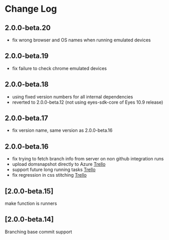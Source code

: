 # Change Log

## 2.0.0-beta.20

- fix wrong browser and OS names when running emulated devices 

## 2.0.0-beta.19

- fix failure to check chrome emulated devices 

## 2.0.0-beta.18

- using fixed version numbers    for all internal dependencies
- reverted to 2.0.0-beta.12 (not using eyes-sdk-core of Eyes 10.9 release)

## 2.0.0-beta.17

- fix version name, same version as 2.0.0-beta.16

## 2.0.0-beta.16

- fix trying to fetch branch info from server on non github integration runs
- upload domsnapshot directly to Azure [Trello](https://trello.com/c/ZCLJo8Fy/241-upload-dom-directly-to-azure)
- support future long running tasks [Trello](https://trello.com/c/60Rm4xXG/240-support-future-long-running-tasks)
- fix regression in css stitching [Trello](https://trello.com/c/dp5IIoFw/235-css-stitching-regression-in-41533)

## [2.0.0-beta.15]

make function is runners

## [2.0.0-beta.14]

Branching base commit support
